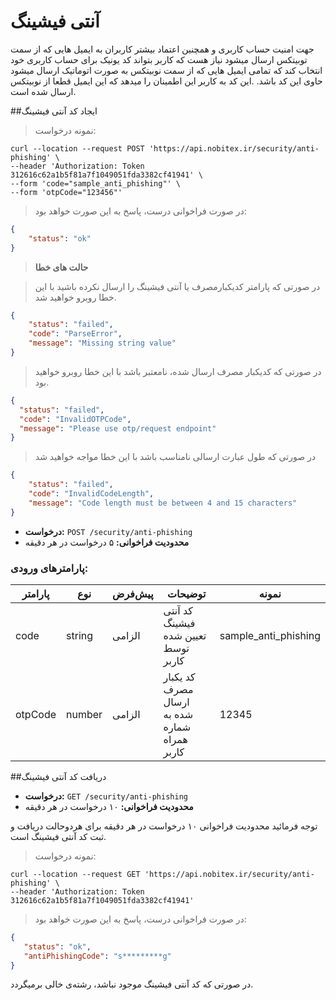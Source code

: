 # آنتی فیشینگ

جهت امنیت حساب کاربری و همچنین اعتماد بیشتر کاربران به ایمیل هایی که از سمت توبیتکس ارسال میشود نیاز هست که کاربر بتواند کد یونیک برای حساب کاربری خود انتخاب کند که تمامی ایمیل هایی که از سمت نوبیتکس به صورت اتوماتیک ارسال میشود حاوی این کد باشد.
.این کد به کاربر این اطمینان را میدهد که این ایمیل قطعا از نوبیتکس ارسال شده است.

##ایجاد کد آنتی فیشینگ

>نمونه درخواست:

```shell
curl --location --request POST 'https://api.nobitex.ir/security/anti-phishing' \
--header 'Authorization: Token 312616c62a1b5f81a7f1049051fda3382cf41941' \
--form 'code="sample_anti_phishing"' \
--form 'otpCode="123456"'
```


> در صورت فراخوانی درست، پاسخ به این صورت خواهد بود:

```json
{
    "status": "ok"
}
```

> **حالت های خطا**

> در صورتی که پارامتر کدیکبارمصرف یا آنتی فیشینگ را ارسال نکرده باشید با این خطا روبرو خواهید شد.

```json
{
    "status": "failed",
    "code": "ParseError",
    "message": "Missing string value"
}
```


> در صورتی که کدیکبار مصرف ارسال شده، نامعتبر باشد با این خطا روبرو خواهید بود.

```json
{
  "status": "failed",
  "code": "InvalidOTPCode",
  "message": "Please use otp/request endpoint"
}
```

> در صورتی که طول عبارت ارسالی نامناسب باشد با این خطا مواجه خواهید شد

```json
{
    "status": "failed",
    "code": "InvalidCodeLength",
    "message": "Code length must be between 4 and 15 characters"
}
```


* **درخواست:** `POST /security/anti-phishing`
* **محدودیت فراخوانی:** ۵ درخواست در هر دقیقه


### پارامترهای ورودی:

پارامتر | نوع    | پیش‌فرض | توضیحات                                      | نمونه
------- |--------|---------|----------------------------------------------| ---------
code | string | الزامی  | کد آنتی فیشینگ تعیین شده توسط کاربر          | sample_anti_phishing
otpCode | number | الزامی  | کد یکبار مصرف ارسال شده به شماره همراه کاربر | 12345




##دریافت کد آنتی فیشینگ

* **درخواست:** `GET /security/anti-phishing`
* **محدودیت فراخوانی:** ۱۰ درخواست در هر دقیقه

<aside class="notice"> توجه فرمائید محدودیت فراخوانی ۱۰ درخواست در هر دقیقه برای هردوحالت دریافت و ثبت کد آنتی فیشینگ است.</aside>

>نمونه درخواست:

```shell
curl --location --request GET 'https://api.nobitex.ir/security/anti-phishing' \
--header 'Authorization: Token 312616c62a1b5f81a7f1049051fda3382cf41941' 
```


> در صورت فراخوانی درست، پاسخ به این صورت خواهد بود:

```json
{
   "status": "ok",
   "antiPhishingCode": "s*********g"
}
```
در صورتی که کد آنتی فیشینگ موجود نباشد، رشته‌ی خالی برمیگردد. 
